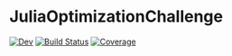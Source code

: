 # JuliaOptimizationChallenge

[![Dev](https://img.shields.io/badge/docs-dev-blue.svg)](https://yanwu-728.github.io/JuliaOptimizationChallenge.jl/dev/)
[![Build Status](https://github.com/yanwu-728/JuliaOptimizationChallenge.jl/actions/workflows/CI.yml/badge.svg?branch=master)](https://github.com/yanwu-728/JuliaOptimizationChallenge.jl/actions/workflows/CI.yml?query=branch%3Amaster)
[![Coverage](https://codecov.io/gh/yanwu-728/JuliaOptimizationChallenge.jl/branch/master/graph/badge.svg)](https://codecov.io/gh/yanwu-728/JuliaOptimizationChallenge.jl)
